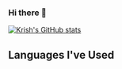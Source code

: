 ### Hi there 👋

[![Krish's GitHub stats](https://github-readme-stats.vercel.app/api?username=altodev7&count_private=true&show_icons=true&theme=tokyonight)](https://github.com/anuraghazra/github-readme-stats)

<!-- [![Top Langs](https://github-readme-stats.vercel.app/api/top-langs/?username=altodev7&theme=algolia)](https://github.com/anuraghazra/github-readme-stats) -->


## Languages I've Used
